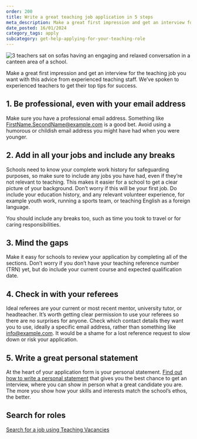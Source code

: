 ```yaml
---
order: 200
title: Write a great teaching job application in 5 steps
meta_description: Make a great first impression and get an interview for the teaching job you want with this advice from experienced teaching staff. We’ve spoken to experienced teachers to get their top tips for success.
date_posted: 16/01/2024
category_tags: apply
subcategory: get-help-applying-for-your-teaching-role
---
```

![3 teachers sat on sofas having an engaging and relaxed conversation in a canteen area of a school.](/content-assets/jobseeker-guides/write-a-great-teaching-job-application-800x300.jpg)

Make a great first impression and get an interview for the teaching job you want with this advice from experienced teaching staff. We’ve spoken to experienced teachers to get their top tips for success.

## 1. Be professional, even with your email address
Make sure you have a professional email address. Something like FirstName.SecondName@example.com is a good bet. Avoid using a humorous or childish email address you might have had when you were younger. 

## 2. Add in all your jobs and include any breaks
Schools need to know your complete work history for safeguarding purposes, so make sure to include any jobs you have had, even if they’re not relevant to teaching. This makes it easier for a school to get a clear picture of your background. Don’t worry if this will be your first job. Do include your education history, and any relevant volunteer experience, for example youth work, running a sports team, or teaching English as a foreign language. 

You should include any breaks too, such as time you took to travel or for caring responsibilities.

## 3. Mind the gaps
Make it easy for schools to review your application by completing all of the sections. Don’t worry if you don’t have your teaching reference number (TRN) yet, but do include your current course and expected qualification date. 

## 4. Check in with your referees
Ideal referees are your current or most recent mentor, university tutor, or headteacher. It’s worth getting clear permission to use your referees so there are no surprises for anyone. Check which contact details they want you to use, ideally a specific email address, rather than something like info@example.com. It would be a shame for a lost reference request to slow down or risk your application.

## 5. Write a great personal statement
At the heart of your application form is your personal statement. [Find out how to write a personal statement](https://teaching-vacancies.service.gov.uk/jobseeker-guides/how-to-write-teacher-personal-statement) that gives you the best chance to get an interview, where you can show in person what a great candidate you are. The more you show how your skills and interests match the school’s ethos, the better.

## Search for roles
<a href="https://teaching-vacancies.service.gov.uk/jobs" class="govuk-button">Search for a job using Teaching Vacancies</a>
